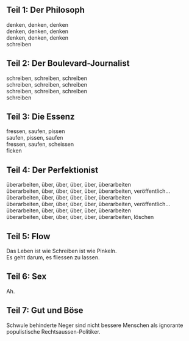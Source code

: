 ## Teil 1: Der Philosoph

denken, denken, denken   
denken, denken, denken   
denken, denken, denken   
schreiben   

## Teil 2: Der Boulevard-Journalist

schreiben, schreiben, schreiben   
schreiben, schreiben, schreiben   
schreiben, schreiben, schreiben   
schreiben   

## Teil 3: Die Essenz

fressen, saufen, pissen  
saufen, pissen, saufen  
fressen, saufen, scheissen  
ficken  

## Teil 4: Der Perfektionist

überarbeiten, über, über, über, über, überarbeiten  
überarbeiten, über, über, über, über, überarbeiten, veröffentlich…  
überarbeiten, über, über, über, über, überarbeiten  
überarbeiten, über, über, über, über, überarbeiten, veröffentlich…  
überarbeiten, über, über, über, über, überarbeiten  
überarbeiten, über, über, über, über, überarbeiten, löschen  

## Teil 5: Flow

Das Leben ist wie Schreiben ist wie Pinkeln.  
Es geht darum, es fliessen zu lassen.  

## Teil 6: Sex

Ah.  

## Teil 7: Gut und Böse

Schwule behinderte Neger sind nicht bessere Menschen als ignorante populistische Rechtsaussen-Politiker.  



